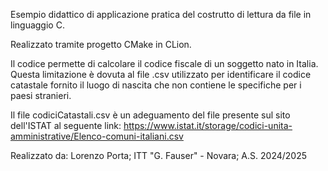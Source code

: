 Esempio didattico di applicazione pratica del costrutto di lettura da file in linguaggio C.

Realizzato tramite progetto CMake in CLion.

Il codice permette di calcolare il codice fiscale di un soggetto nato in Italia. 
Questa limitazione è dovuta al file .csv utilizzato per identificare il codice catastale fornito il luogo di nascita che non contiene le specifiche per i paesi stranieri.

Il file codiciCatastali.csv è un adeguamento del file presente sul sito dell'ISTAT al seguente link: https://www.istat.it/storage/codici-unita-amministrative/Elenco-comuni-italiani.csv

Realizzato da:
	Lorenzo Porta;
	ITT "G. Fauser" - Novara;
	A.S. 2024/2025
